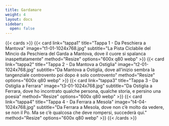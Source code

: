 ```yaml
---
title: Gardamare 
weight: 4
layout: docs
sidebar:
  open: false
---
```




<!--more-->

{{< cards >}}
  {{< card link="tappa1" title="Tappa 1 - Da Peschiera a Mantova" image="t1-01-1024x768.jpg" subtitle="La Pista Ciclabile del Mincio da Peschiera del Garda a Mantova, dove il cuore si spalanca inaspettatamente" method="Resize" options="600x q80 webp" >}}
  {{< card link="tappa2" title="Tappa 2 - Da Mantova a Ostiglia" image="t2-01-1024x768.jpg" subtitle="Da Mantova a Ostiglia, dove all’inizio sembra la tangenziale controvento poi dopo è solo controvento" method="Resize" options="600x q80 webp" >}}
  {{< card link="tappa3" title="Tappa 3 - Da Ostiglia a Ferrara" image="t3-01-1024x768.jpg" subtitle="Da Ostiglia a Ferrara, dove ho incontrato qualche persona, qualche storia, e persino una poesia" method="Resize" options="600x q80 webp" >}}
  {{< card link="tappa4" title="Tappa 4 - Da Ferrara a Mesola" image="t4-04-1024x768.jpg" subtitle="Da Ferrara a Mesola, dove non c’è molto da vedere, se non il Po. Ma se c’è qualcosa che deve rompersi, succederà qui." method="Resize" options="600x q80 webp" >}}
{{< /cards >}}
